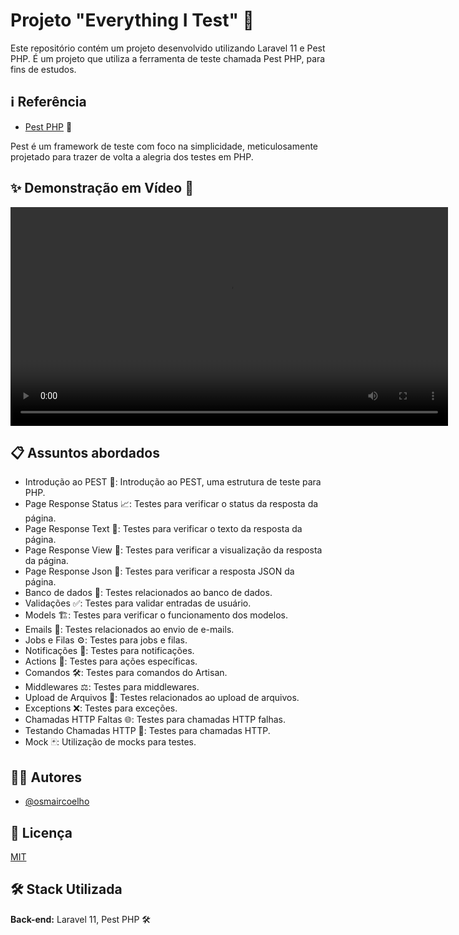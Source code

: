 # Projeto "Everything I Test" 👋

Este repositório contém um projeto desenvolvido utilizando Laravel 11 e Pest PHP. É um projeto que utiliza a ferramenta
de teste chamada Pest PHP, para fins de estudos.

## ℹ️ Referência

- [Pest PHP](https://pestphp.com/) 🐛

Pest é um framework de teste com foco na simplicidade, meticulosamente projetado para trazer de volta a alegria dos
testes em PHP.

## ✨ Demonstração em Vídeo 🎥

<video width="700" controls>
  <source src="public/demoProject.mp4" type="video/mp4">
  Seu navegador não suporta a reprodução deste vídeo.
</video>

## 📋 Assuntos abordados

- Introdução ao PEST 🐛: Introdução ao PEST, uma estrutura de teste para PHP.
- Page Response Status 📈: Testes para verificar o status da resposta da página.
- Page Response Text 📝: Testes para verificar o texto da resposta da página.
- Page Response View 👀: Testes para verificar a visualização da resposta da página.
- Page Response Json 📄: Testes para verificar a resposta JSON da página.
- Banco de dados 💾: Testes relacionados ao banco de dados.
- Validações ✅: Testes para validar entradas de usuário.
- Models 🏗️: Testes para verificar o funcionamento dos modelos.
- Emails 📧: Testes relacionados ao envio de e-mails.
- Jobs e Filas ⚙️: Testes para jobs e filas.
- Notificações 🔔: Testes para notificações.
- Actions 🎯: Testes para ações específicas.
- Comandos 🛠️: Testes para comandos do Artisan.
- Middlewares ⚖️: Testes para middlewares.
- Upload de Arquivos 📂: Testes relacionados ao upload de arquivos.
- Exceptions ❌: Testes para exceções.
- Chamadas HTTP Faltas 🌐: Testes para chamadas HTTP falhas.
- Testando Chamadas HTTP 📲: Testes para chamadas HTTP.
- Mock 🃏: Utilização de mocks para testes.

## 👨‍💻 Autores

- [@osmaircoelho](https://www.github.com/osmaircoelho)

## 📄 Licença

[MIT](https://choosealicense.com/licenses/mit/)

## 🛠️ Stack Utilizada

**Back-end:** Laravel 11, Pest PHP 🛠️
